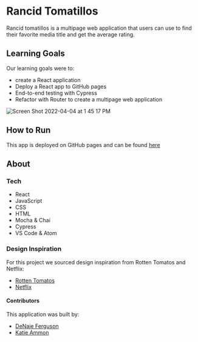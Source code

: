 # Rancid Tomatillos
 Rancid tomatillos is a multipage web application that users can use to find their favorite media title and get the average rating.

## Learning Goals
  Our learning goals were to:
   - create a React application 
   - Deploy a React app to GitHub pages
   - End-to-end testing with Cypress
   - Refactor with Router to create a multipage web application 


![Screen Shot 2022-04-04 at 1 45 17 PM](https://user-images.githubusercontent.com/48331256/161620221-7ff4ea4b-22e9-4a84-a08a-28252f5f519b.png)




## How to Run
  This app is deployed on GitHub pages and can be found [here](https://romeslayer.github.io/rancidTomatillos/)

## About


### Tech
- React
- JavaScript
- CSS
- HTML
- Mocha & Chai
- Cypress
- VS Code & Atom


### Design Inspiration
For this project we sourced design inspiration from Rotten Tomatos and Netflix:

- [Rotten Tomatos](https://www.google.com/search?q=rotten+tomatoes&oq=rotten+tomatoes&aqs=chrome.0.69i59j0i131i433j0i433i512j0i512l2j0i433i512j0i131i433j0i433i512j0i131i433.2950j0j4&sourceid=chrome&ie=UTF-8)
- [Netflix](https://www.netflix.com/browse)

#### Contributors
This application was built by:
- [DeNaje Ferguson](https://github.com/Romeslayer)
- [Katie Ammon](https://github.com/kammon10)

